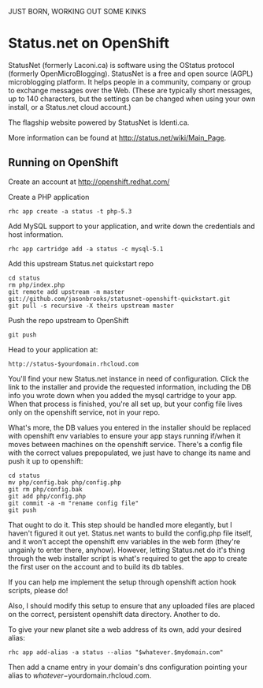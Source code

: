 JUST BORN, WORKING OUT SOME KINKS

Status.net on OpenShift
=========================

StatusNet (formerly Laconi.ca) is software using the OStatus protocol (formerly OpenMicroBlogging). StatusNet is a free and open source (AGPL) microblogging platform. It helps people in a community, company or group to exchange messages over the Web. (These are typically short messages, up to 140 characters, but the settings can be changed when using your own install, or a Status.net cloud account.)

The flagship website powered by StatusNet is Identi.ca.

More information can be found at http://status.net/wiki/Main_Page.

Running on OpenShift
--------------------

Create an account at http://openshift.redhat.com/

Create a PHP application

	rhc app create -a status -t php-5.3

Add MySQL support to your application, and write down the credentials and host information.
    
	rhc app cartridge add -a status -c mysql-5.1
    
Add this upstream Status.net quickstart repo

	cd status
	rm php/index.php
	git remote add upstream -m master git://github.com/jasonbrooks/statusnet-openshift-quickstart.git
	git pull -s recursive -X theirs upstream master

Push the repo upstream to OpenShift

	git push        

Head to your application at:

	http://status-$yourdomain.rhcloud.com

You'll find your new Status.net instance in need of configuration. Click the link to the installer and provide the requested information, including the DB info you wrote down when you added the mysql cartridge to your app. When that process is finished, you're all set up, but your config file lives only on the openshift service, not in your repo. 

What's more, the DB values you entered in the installer should be replaced with openshift env variables to ensure your app stays running if/when it moves between machines on the openshift service. There's a config file with the correct values prepopulated, we just have to change its name and push it up to openshift:

	cd status
	mv php/config.bak php/config.php
	git rm php/config.bak
	git add php/config.php
	git commit -a -m "rename config file"
	git push
	
That ought to do it. This step should be handled more elegantly, but I haven't figured it out yet. Status.net wants to build the config.php file itself, and it won't accept the openshift env variables in the web form (they're ungainly to enter there, anyhow). However, letting Status.net do it's thing through the web installer script is what's required to get the app to create the first user on the account and to build its db tables.

If you can help me implement the setup through openshift action hook scripts, please do!

Also, I should modify this setup to ensure that any uploaded files are placed on the correct, persistent openshift data directory. Another to do.

To give your new planet site a web address of its own, add your desired alias:

	rhc app add-alias -a status --alias "$whatever.$mydomain.com"

Then add a cname entry in your domain's dns configuration pointing your alias to $whatever-$yourdomain.rhcloud.com.
